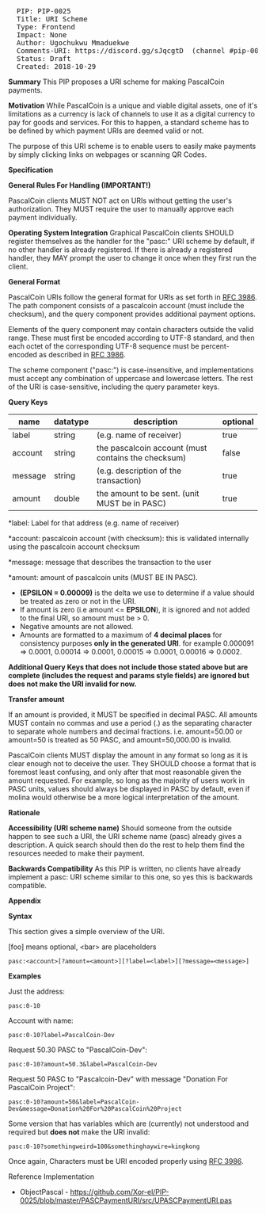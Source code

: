 <pre>
  PIP: PIP-0025
  Title: URI Scheme
  Type: Frontend
  Impact: None
  Author: Ugochukwu Mmaduekwe <ugo4brain@gmail.com>
  Comments-URI: https://discord.gg/sJqcgtD  (channel #pip-0025)
  Status: Draft
  Created: 2018-10-29
</pre>

**Summary**
This PIP proposes a URI scheme for making PascalCoin payments.

**Motivation**
While PascalCoin is a unique and viable digital assets, one of it's limitations as a currency is lack of channels to use it as a digital currency to pay for goods and services.
For this to happen, a standard scheme has to be defined by which payment URIs are deemed valid or not.

The purpose of this URI scheme is to enable users to easily make payments by simply clicking links on webpages or scanning QR Codes.

**Specification**

**General Rules For Handling (IMPORTANT!)**

PascalCoin clients MUST NOT act on URIs without getting the user's authorization.
They MUST require the user to manually approve each payment individually.

**Operating System Integration**
Graphical PascalCoin clients SHOULD register themselves as the handler for the "pasc:" URI scheme by default, if no other handler is already registered. If there is already a registered handler, they MAY prompt the user to change it once when they first run the client.

**General Format**

PascalCoin URIs follow the general format for URIs as set forth in [RFC 3986](https://tools.ietf.org/html/rfc3986). The path component consists of a pascalcoin account (must include the checksum), and the query component provides additional payment options.

Elements of the query component may contain characters outside the valid range. These must first be encoded according to UTF-8 standard, and then each octet of the corresponding UTF-8 sequence must be percent-encoded as described in [RFC 3986](https://tools.ietf.org/html/rfc3986).

The scheme component ("pasc:") is case-insensitive, and implementations must accept any combination of uppercase and lowercase letters. The rest of the URI is case-sensitive, including the query parameter keys.

**Query Keys**

| name | datatype | description | optional |
|--------|--------|--------|--------|
| label       | string       | (e.g. name of receiver)       | true |
| account      |string      |  the pascalcoin account (must contains the checksum)      | false |
| message      | string       |  (e.g. description of the transaction)      | true
| amount     |  double      |  the amount to be sent. (unit MUST be in PASC)      | true |

*label: Label for that address (e.g. name of receiver)

*account: pascalcoin account (with checksum): this is validated internally using the pascalcoin account checksum

*message: message that describes the transaction to the user

*amount: amount of pascalcoin units (MUST BE IN PASC).

- **(EPSILON = 0.00009)** is the delta we use to determine if a value should be treated as zero or not in the URI. 
- If amount is zero (i.e amount <= **EPSILON**), it is ignored and not added to the final URI, so amount must be > 0.
-  Negative amounts are not allowed. 
-  Amounts are formatted to a maximum of **4 decimal places** for consistency purposes **only in the generated URI**.
   for example 0.000091 => 0.0001, 0.00014 => 0.0001, 0.00015 => 0.0001, 0.00016 => 0.0002. 

**Additional Query Keys that does not include those stated above but are complete (includes the request and params style fields) are ignored but does not make the URI invalid for now.**

**Transfer amount**

If an amount is provided, it MUST be specified in decimal PASC.
All amounts MUST contain no commas and use a period (.) as the separating character to separate whole numbers and decimal fractions.
i.e. amount=50.00 or amount=50 is treated as 50 PASC, and amount=50,000.00 is invalid.

PascalCoin clients MUST display the amount in any format so long as it is clear enough not to deceive the user.
They SHOULD choose a format that is foremost least confusing, and only after that most reasonable given the amount requested.
For example, so long as the majority of users work in PASC units, values should always be displayed in PASC by default, even if molina would otherwise be a more logical interpretation of the amount.

**Rationale**

**Accessibility (URI scheme name)**
Should someone from the outside happen to see such a URI, the URI scheme name (pasc) already gives a description.
A quick search should then do the rest to help them find the resources needed to make their payment.

**Backwards Compatibility**
As this PIP is written, no clients have already implement a pasc: URI scheme similar to this one, so yes this is backwards compatible.

**Appendix**

  **Syntax**

This section gives a simple overview of the URI.

[foo] means optional, &lt;bar&gt; are placeholders

```
pasc:<account>[?amount=<amount>][?label=<label>][?message=<message>]
```

**Examples**

Just the address:
```
pasc:0-10
```

Account with name:
```
pasc:0-10?label=PascalCoin-Dev
```

Request 50.30 PASC to "PascalCoin-Dev":
```
pasc:0-10?amount=50.3&label=PascalCoin-Dev
```

Request 50 PASC to "Pascalcoin-Dev" with message "Donation For PascalCoin Project":
```
pasc:0-10?amount=50&label=PascalCoin-Dev&message=Donation%20For%20PascalCoin%20Project
```

Some version that has variables which are (currently) not understood and required but **does not** make the URI invalid:
```
pasc:0-10?somethingweird=100&somethinghaywire=kingkong
```

Once again, Characters must be URI encoded properly using [RFC 3986](https://tools.ietf.org/html/rfc3986).

Reference Implementation
* ObjectPascal - https://github.com/Xor-el/PIP-0025/blob/master/PASCPaymentURI/src/UPASCPaymentURI.pas
